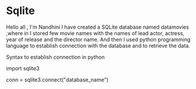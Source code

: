 # Sqlite
Hello all , I'm Nandhini
I have created a SQLite database named datamovies ,where in I stored few movie names with the names of lead actor, actress, year of release and the director name.
 And then I used python programming language to establish connection with the database and to  retrieve the data.
 
Syntax to establish connection in python 
 
import sqlite3

conn = sqlite3.connect("database_name")
